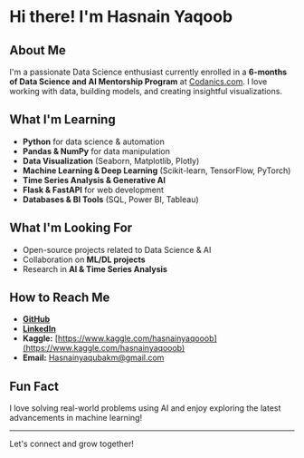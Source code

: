 # Hi there! I'm Hasnain Yaqoob

## About Me
I'm a passionate Data Science enthusiast currently enrolled in a **6-months of Data Science and AI Mentorship Program** at [Codanics.com](https://codanics.com). I love working with data, building models, and creating insightful visualizations.

## What I'm Learning
- **Python** for data science & automation
- **Pandas & NumPy** for data manipulation
- **Data Visualization** (Seaborn, Matplotlib, Plotly)
- **Machine Learning & Deep Learning** (Scikit-learn, TensorFlow, PyTorch)
- **Time Series Analysis & Generative AI**
- **Flask & FastAPI** for web development
- **Databases & BI Tools** (SQL, Power BI, Tableau)

## What I'm Looking For
- Open-source projects related to Data Science & AI
- Collaboration on **ML/DL projects**
- Research in **AI & Time Series Analysis**

## How to Reach Me
-  [**GitHub**](https://github.com/hasnainyaqub)
-  [**LinkedIn**](https://www.linkedin.com/in/hasnainyaqoob)
- **Kaggle:** [https://www.kaggle.com/hasnainyaqooob](https://www.kaggle.com/hasnainyaqooob)
- **Email:** Hasnainyaqubakm@gmail.com

## Fun Fact
I love solving real-world problems using AI and enjoy exploring the latest advancements in machine learning!

---
Let's connect and grow together! 


